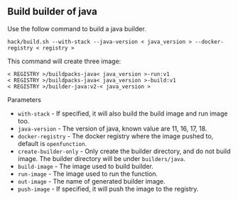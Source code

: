 ## Build builder of java

Use the follow command to build a java builder.

```shell
hack/build.sh --with-stack --java-version < java_version > --docker-registry < registry >
```

This command will create three image:

```shell
< REGISTRY >/buildpacks-java< java_version >-run:v1
< REGISTRY >/buildpacks-java< java_version >-build:v1
< REGISTRY >/builder-java:v2-< java_version >
```

Parameters

- `with-stack` - If specified, it will also build the build image and run image too.
- `java-version` - The version of java, known value are 11, 16, 17, 18.
- `docker-registry` - The docker registry where the image pushed to, default is `openfunction`.
- `create-builder-only` - Only create the builder directory, and do not build image. The builder directory will be under `builders/java`.
- `build-image` - The image used to build builder.
- `run-image` - The image used to run the function.
- `out-image` - The name of generated builder image.
- `push-image` - If specified, it will push the image to the registry.